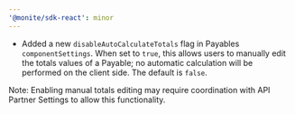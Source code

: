 ```yaml
---
'@monite/sdk-react': minor
---
```


- Added a new `disableAutoCalculateTotals` flag in Payables `componentSettings`. When set to `true`, this allows users to manually edit the totals values of a Payable; no automatic calculation will be performed on the client side. The default is `false`.

Note: Enabling manual totals editing may require coordination with API Partner Settings to allow this functionality.